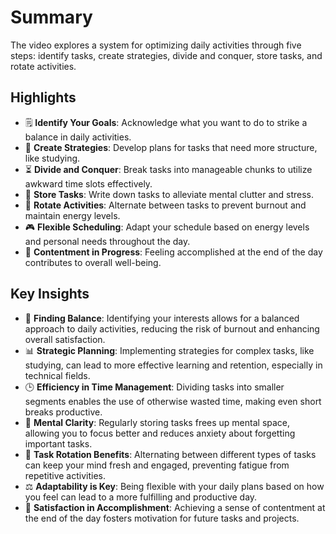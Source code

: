 # Summary

The video explores a system for optimizing daily activities through five steps: identify tasks, create strategies, divide and conquer, store tasks, and rotate activities.

## Highlights
- 🗒️ **Identify Your Goals**: Acknowledge what you want to do to strike a balance in daily activities.
- 📅 **Create Strategies**: Develop plans for tasks that need more structure, like studying.
- ⏳ **Divide and Conquer**: Break tasks into manageable chunks to utilize awkward time slots effectively.
- 📝 **Store Tasks**: Write down tasks to alleviate mental clutter and stress.
- 🌾 **Rotate Activities**: Alternate between tasks to prevent burnout and maintain energy levels.
- 🎮 **Flexible Scheduling**: Adapt your schedule based on energy levels and personal needs throughout the day.
- 🎥 **Contentment in Progress**: Feeling accomplished at the end of the day contributes to overall well-being.

## Key Insights
- 🧭 **Finding Balance**: Identifying your interests allows for a balanced approach to daily activities, reducing the risk of burnout and enhancing overall satisfaction.
- 📊 **Strategic Planning**: Implementing strategies for complex tasks, like studying, can lead to more effective learning and retention, especially in technical fields.
- 🕒 **Efficiency in Time Management**: Dividing tasks into smaller segments enables the use of otherwise wasted time, making even short breaks productive.
- 🧠 **Mental Clarity**: Regularly storing tasks frees up mental space, allowing you to focus better and reduces anxiety about forgetting important tasks.
- 🌱 **Task Rotation Benefits**: Alternating between different types of tasks can keep your mind fresh and engaged, preventing fatigue from repetitive activities.
- ⚖️ **Adaptability is Key**: Being flexible with your daily plans based on how you feel can lead to a more fulfilling and productive day.
- 🎉 **Satisfaction in Accomplishment**: Achieving a sense of contentment at the end of the day fosters motivation for future tasks and projects.
